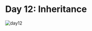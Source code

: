 # Day 12: Inheritance
![day12](https://github.com/Jaoearn/HackerrankChallenges30DaysOfCode/assets/128070861/55667411-9c88-4045-9532-2240e924a32d)
